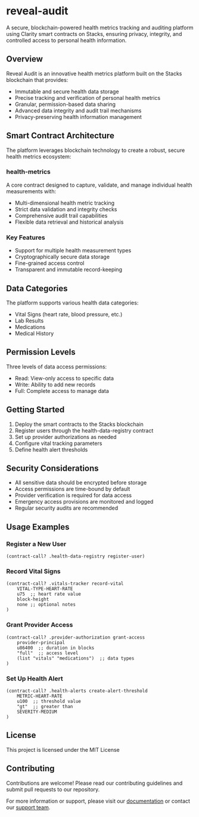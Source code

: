 # reveal-audit

A secure, blockchain-powered health metrics tracking and auditing platform using Clarity smart contracts on Stacks, ensuring privacy, integrity, and controlled access to personal health information.

## Overview

Reveal Audit is an innovative health metrics platform built on the Stacks blockchain that provides:

- Immutable and secure health data storage
- Precise tracking and verification of personal health metrics
- Granular, permission-based data sharing
- Advanced data integrity and audit trail mechanisms
- Privacy-preserving health information management

## Smart Contract Architecture

The platform leverages blockchain technology to create a robust, secure health metrics ecosystem:

### health-metrics
A core contract designed to capture, validate, and manage individual health measurements with:
- Multi-dimensional health metric tracking
- Strict data validation and integrity checks
- Comprehensive audit trail capabilities
- Flexible data retrieval and historical analysis

### Key Features
- Support for multiple health measurement types
- Cryptographically secure data storage
- Fine-grained access control
- Transparent and immutable record-keeping

## Data Categories

The platform supports various health data categories:
- Vital Signs (heart rate, blood pressure, etc.)
- Lab Results
- Medications
- Medical History

## Permission Levels

Three levels of data access permissions:
- Read: View-only access to specific data
- Write: Ability to add new records
- Full: Complete access to manage data

## Getting Started

1. Deploy the smart contracts to the Stacks blockchain
2. Register users through the health-data-registry contract
3. Set up provider authorizations as needed
4. Configure vital tracking parameters
5. Define health alert thresholds

## Security Considerations

- All sensitive data should be encrypted before storage
- Access permissions are time-bound by default
- Provider verification is required for data access
- Emergency access provisions are monitored and logged
- Regular security audits are recommended

## Usage Examples

### Register a New User
```clarity
(contract-call? .health-data-registry register-user)
```

### Record Vital Signs
```clarity
(contract-call? .vitals-tracker record-vital 
    VITAL-TYPE-HEART-RATE 
    u75  ;; heart rate value
    block-height 
    none ;; optional notes
)
```

### Grant Provider Access
```clarity
(contract-call? .provider-authorization grant-access 
    provider-principal 
    u86400  ;; duration in blocks
    "full"  ;; access level
    (list "vitals" "medications")  ;; data types
)
```

### Set Up Health Alert
```clarity
(contract-call? .health-alerts create-alert-threshold
    METRIC-HEART-RATE
    u100  ;; threshold value
    "gt"  ;; greater than
    SEVERITY-MEDIUM
)
```

## License

This project is licensed under the MIT License

## Contributing

Contributions are welcome! Please read our contributing guidelines and submit pull requests to our repository.

For more information or support, please visit our [documentation](https://docs.looppulse.com) or contact our [support team](mailto:support@looppulse.com).